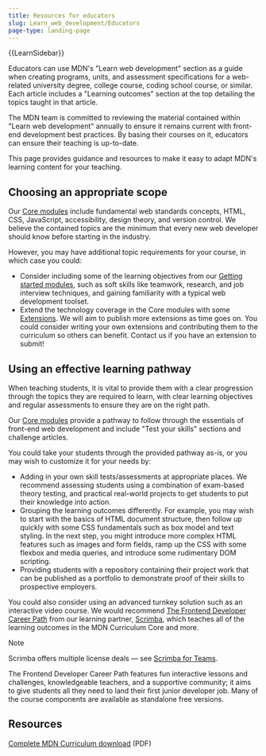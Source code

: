 ```yaml
---
title: Resources for educators
slug: Learn_web_development/Educators
page-type: landing-page
---
```


{{LearnSidebar}}

Educators can use MDN's "Learn web development" section as a guide when creating programs, units, and assessment specifications for a web-related university degree, college course, coding school course, or similar. Each article includes a "Learning outcomes" section at the top detailing the topics taught in that article.

The MDN team is committed to reviewing the material contained within "Learn web development" annually to ensure it remains current with front-end development best practices. By basing their courses on it, educators can ensure their teaching is up-to-date.

This page provides guidance and resources to make it easy to adapt MDN's learning content for your teaching.

## Choosing an appropriate scope

Our [Core modules](/en-US/docs/Learn_web_development/Core) include fundamental web standards concepts, HTML, CSS, JavaScript, accessibility, design theory, and version control. We believe the contained topics are the minimum that every new web developer should know before starting in the industry.

However, you may have additional topic requirements for your course, in which case you could:

- Consider including some of the learning objectives from our [Getting started modules](/en-US/docs/Learn_web_development/Getting_started), such as soft skills like teamwork, research, and job interview techniques, and gaining familiarity with a typical web development toolset.
- Extend the technology coverage in the Core modules with some [Extensions](/en-US/docs/Learn_web_development/Extensions). We will aim to publish more extensions as time goes on. You could consider writing your own extensions and contributing them to the curriculum so others can benefit. Contact us if you have an extension to submit!

## Using an effective learning pathway

When teaching students, it is vital to provide them with a clear progression through the topics they are required to learn, with clear learning objectives and regular assessments to ensure they are on the right path.

Our [Core modules](/en-US/docs/Learn_web_development/Core) provide a pathway to follow through the essentials of front-end web development and include "Test your skills" sections and challenge articles.

You could take your students through the provided pathway as-is, or you may wish to customize it for your needs by:

- Adding in your own skill tests/assessments at appropriate places. We recommend assessing students using a combination of exam-based theory testing, and practical real-world projects to get students to put their knowledge into action.
- Grouping the learning outcomes differently. For example, you may wish to start with the basics of HTML document structure, then follow up quickly with some CSS fundamentals such as box model and text styling. In the next step, you might introduce more complex HTML features such as images and form fields, ramp up the CSS with some flexbox and media queries, and introduce some rudimentary DOM scripting.
- Providing students with a repository containing their project work that can be published as a portfolio to demonstrate proof of their skills to prospective employers.

You could also consider using an advanced turnkey solution such as an interactive video course. We would recommend [The Frontend Developer Career Path](https://scrimba.com/the-frontend-developer-career-path-c0j?via=mdn) from our learning partner, [Scrimba](https://scrimba.com/?via=mdn), which teaches all of the learning outcomes in the MDN Curriculum Core and more.

> [!NOTE]
> Scrimba offers multiple license deals — see [Scrimba for Teams](https://scrimba.com/teams?via=mdn-edu).

The Frontend Developer Career Path features fun interactive lessons and challenges, knowledgeable teachers, and a supportive community; it aims to give students all they need to land their first junior developer job. Many of the course components are available as standalone free versions.

## Resources

[Complete MDN Curriculum download](https://github.com/mdn/curriculum/releases/latest/download/MDN-Curriculum.pdf) (PDF)

